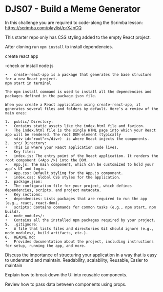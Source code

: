 # DJS07 - Build a Meme Generator

In this challenge you are required to code-along the Scrimba lesson: https://scrimba.com/playlist/prXJpCQ

This starter repo only has CSS styling added to the empty React project.

After cloning run `npm install` to install dependencies.

create react app

-check or install node js

	•	create-react-app is a package that generates the base structure for a new React project.
    npm start in terminal

    The npm install command is used to install all the dependencies and packages defined in the package.json file.

    When you create a React application using create-react-app, it generates several files and folders by default. Here’s a review of the main ones:

	1.	public/ Directory:
	•	Contains static assets like the index.html file and favicon.
	•	The index.html file is the single HTML page into which your React app will be rendered. The root DOM element (typically 
        <div id="root"></div>)  is where React injects the components.
	2.	src/ Directory:
	•	This is where your React application code lives.
	•	Key files:
	•	index.js: The entry point of the React application. It renders the root component (<App />) into the DOM.
	•	App.js: The main component, which can be customized to hold your app’s UI and logic.
	•	App.css: Default styling for the App.js component.
	•	index.css: Global CSS styles for the application.
	3.	package.json:
	•	The configuration file for your project, which defines dependencies, scripts, and project metadata.
	•	Key sections:
	•	dependencies: Lists packages that are required to run the app (e.g., react, react-dom).
	•	scripts: Contains commands for common tasks (e.g., npm start, npm build).
	4.	node_modules/:
	•	Contains all the installed npm packages required by your project.
	5.	.gitignore:
	•	A file that lists files and directories Git should ignore (e.g., node_modules/, build artifacts, etc.).
	6.	README.md:
	•	Provides documentation about the project, including instructions for setup, running the app, and more.
Discuss the importance of structuring your application in a way that is easy to understand and maintain.
Readability, scalability, Reusable, Easier to maintain 


Explain how to break down the UI into reusable components.




Review how to pass data between components using props.
